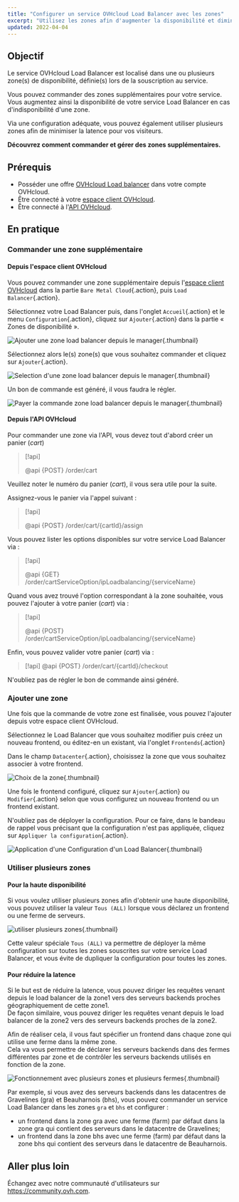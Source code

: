 ```yaml
---
title: "Configurer un service OVHcloud Load Balancer avec les zones"
excerpt: "Utilisez les zones afin d'augmenter la disponibilité et diminuer la latence"
updated: 2022-04-04
---
```



## Objectif

Le service OVHcloud Load Balancer est localisé dans une ou plusieurs zone(s) de disponibilité, définie(s) lors de la souscription au service.

Vous pouvez commander des zones supplémentaires pour votre service.
Vous augmentez ainsi la disponibilité de votre service Load Balancer en cas d'indisponibilité d'une zone.

Via une configuration adéquate, vous pouvez également utiliser plusieurs zones afin de minimiser la latence pour vos visiteurs.

**Découvrez comment commander et gérer des zones supplémentaires.**

## Prérequis

- Posséder une offre [OVHcloud Load balancer](https://www.ovh.com/fr/solutions/load-balancer/) dans votre compte OVHcloud.
- Être connecté à votre [espace client OVHcloud](https://www.ovh.com/auth/?action=gotomanager&from=https://www.ovh.com/fr/&ovhSubsidiary=fr).
- Être connecté à l'[API OVHcloud](https://api.ovh.com/).

## En pratique

### Commander une zone supplémentaire

#### Depuis l'espace client OVHcloud

Vous pouvez commander une zone supplémentaire depuis l'[espace client OVHcloud](https://www.ovh.com/auth/?action=gotomanager&from=https://www.ovh.com/fr/&ovhSubsidiary=fr) dans la partie `Bare Metal Cloud`{.action}, puis `Load Balancer`{.action}.

Sélectionnez votre Load Balancer puis, dans l'onglet `Accueil`{.action} et le menu `Configuration`{.action}, cliquez sur `Ajouter`{.action} dans la partie « Zones de disponibilité ».

![Ajouter une zone load balancer depuis le manager](images/add_Zone_IPLB.png){.thumbnail}

Sélectionnez alors le(s) zone(s) que vous souhaitez commander et cliquez sur `Ajouter`{.action}.
 
![Selection d'une zone load balancer depuis le manager](images/Select_Zone_IPLB.png){.thumbnail}

Un bon de commande est généré, il vous faudra le régler.

![Payer la commande zone load balancer depuis le manager](images/Paybill_Zone_IPLB.png){.thumbnail}

#### Depuis l'API OVHcloud

Pour commander une zone via l'API, vous devez tout d'abord créer un panier (*cart*)

> [!api]
>
> @api {POST} /order/cart
>

Veuillez noter le numéro du panier (*cart*), il vous sera utile pour la suite.

Assignez-vous le panier via l'appel suivant :

> [!api]
>
> @api {POST} /order/cart/{cartId}/assign
>

Vous pouvez lister les options disponibles sur votre service Load Balancer via :

> [!api]
>
> @api {GET} /order/cartServiceOption/ipLoadbalancing/{serviceName}
>

Quand vous avez trouvé l'option correspondant à la zone souhaitée, vous pouvez l'ajouter à votre panier (*cart*) via :

> [!api]
>
> @api {POST} /order/cartServiceOption/ipLoadbalancing/{serviceName}
>

Enfin, vous pouvez valider votre panier (*cart*) via :

> [!api]
> @api {POST} /order/cart/{cartId}/checkout
>

N'oubliez pas de régler le bon de commande ainsi généré.

### Ajouter une zone

Une fois que la commande de votre zone est finalisée, vous pouvez l'ajouter depuis votre espace client OVHcloud.

Sélectionnez le Load Balancer que vous souhaitez modifier puis créez un nouveau frontend, ou éditez-en un existant, via l'onglet `Frontends`{.action}

Dans le champ `Datacenter`{.action}, choisissez la zone que vous souhaitez associer à votre frontend.

![Choix de la zone](images/Select-Datacenter.png){.thumbnail}

Une fois le frontend configuré, cliquez sur `Ajouter`{.action} ou `Modifier`{.action} selon que vous configurez un nouveau frontend ou un frontend existant.

N'oubliez pas de déployer la configuration. Pour ce faire, dans le bandeau de rappel vous précisant que la configuration n'est pas appliquée, cliquez sur `Appliquer la configuration`{.action}.

![Application d'une Configuration d'un Load Balancer](images/apply-configuration.PNG){.thumbnail}

### Utiliser plusieurs zones

#### Pour la haute disponibilité

Si vous voulez utiliser plusieurs zones afin d'obtenir une haute disponibilité, vous pouvez utiliser la valeur `Tous (ALL)` lorsque vous déclarez un frontend ou une ferme de serveurs.

![utiliser plusieurs zones](images/Edit-frontend-All-iplb.png){.thumbnail}

Cette valeur spéciale `Tous (ALL)` va permettre de déployer la même configuration sur toutes les zones souscrites sur votre service Load Balancer, et vous évite de dupliquer la configuration pour toutes les zones.

#### Pour réduire la latence

Si le but est de réduire la latence, vous pouvez diriger les requêtes venant depuis le load balancer de la zone1 vers des serveurs backends proches géographiquement de cette zone1.<br>
De façon similaire, vous pouvez diriger les requêtes venant depuis le load balancer de la zone2 vers des serveurs backends proches de la zone2.

Afin de réaliser cela, il vous faut spécifier un frontend dans chaque zone qui utilise une ferme dans la même zone.<br>
Cela va vous permettre de déclarer les serveurs backends dans des fermes différentes par zone et de contrôler les serveurs backends utilisés en fonction de la zone.

![Fonctionnement avec plusieurs zones et plusieurs fermes](images/multi_zones_multi_backends.png){.thumbnail}

Par exemple, si vous avez des serveurs backends dans les datacentres de Gravelines (gra) et Beauharnois (bhs),
vous pouvez commander un service Load Balancer dans les zones `gra` et `bhs` et configurer :

- un frontend dans la zone gra avec une ferme (farm) par défaut dans la zone gra qui contient des serveurs dans le datacentre de Gravelines;
- un frontend dans la zone bhs avec une ferme (farm) par défaut dans la zone bhs qui contient des serveurs dans le datacentre de Beauharnois.

## Aller plus loin

Échangez avec notre communauté d'utilisateurs sur <https://community.ovh.com>.
